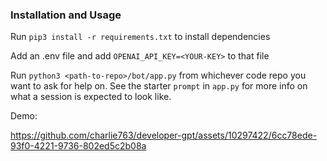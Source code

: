 ### Installation and Usage
Run `pip3 install -r requirements.txt` to install dependencies

Add an .env file and add `OPENAI_API_KEY=<YOUR-KEY>` to that file

Run `python3 <path-to-repo>/bot/app.py` from whichever code repo you want to ask for help on.
See the starter `prompt` in `app.py` for more info on what a session is expected to look like.

Demo:


https://github.com/charlie763/developer-gpt/assets/10297422/6cc78ede-93f0-4221-9736-802ed5c2b08a


